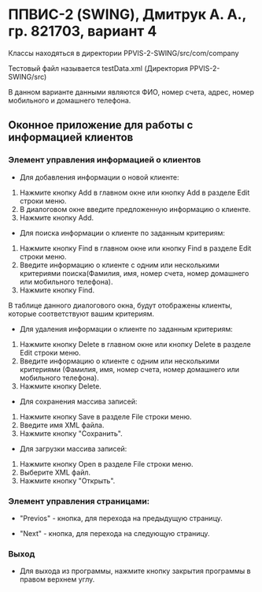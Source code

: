 # ППВИС-2 (SWING), Дмитрук А. А., гр. 821703, вариант 4

Классы находяться в директории PPVIS-2-SWING/src/com/company

Тестовый файл называется testData.xml (Директория PPVIS-2-SWING/src)

В данном варианте данными являются ФИО, номер счета, адрес, номер мобильного и домашнего телефона. 

## Оконное приложение для работы с информацией клиентов

### Элемент управления информацией о клиентов
+ Для добавления информации о новой клиенте:

1. Нажмите кнопку Add в главном окне или кнопку Add в разделе Edit строки меню.
2. В диалоговом окне введите предложенную информацию о клиенте.
2. Нажмите кнопку Add.

 + Для поиска информации о клиенте по заданным критериям:

1. Нажмите кнопку Find в главном окне или кнопку Find в разделе Edit строки меню.
3. Введите информацию о клиенте с одним или несколькими критериями поиска(Фамилия, имя, номер счета, номер домашнего или мобильного телефона).
4. Нажмите кнопку Find.

В таблице данного диалогового окна, будут отображены клиенты, которые соответствуют вашим критериям.

+ Для удаления информации о клиенте по заданным критериям:

1. Нажмите кнопку Delete в главном окне или кнопку Delete в разделе Edit строки меню.
3. Введите информацию о клиенте с одним или несколькими критериями (Фамилия, имя, номер счета, номер домашнего или мобильного телефона).
4. Нажмите кнопку Delete.

+ Для сохранения массива записей:

1. Нажмите кнопку Save в разделе File строки меню.
2. Введите имя XML файла.
3. Нажмите кнопку "Сохранить".

+ Для загрузки массива записей:

1. Нажмите кнопку Open в разделе File строки меню.
2. Выберите XML файл.
3. Нажмите кнопку "Открыть".

### Элемент управления страницами:

- "Previos" - кнопка, для перехода на предыдущую страницу.

- "Next" - кнопка, для перехода на следующую страницу.

### Выход
- Для выхода из программы, нажмите кнопку закрытия программы в правом верхнем углу.

